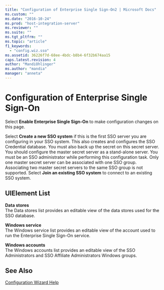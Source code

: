 ```yaml
---
title: "Configuration of Enterprise Single Sign-On2 | Microsoft Docs"
ms.custom: ""
ms.date: "2016-10-24"
ms.prod: "host-integration-server"
ms.reviewer: ""
ms.suite: ""
ms.tgt_pltfrm: ""
ms.topic: "article"
f1_keywords: 
  - "config.wiz.sso"
ms.assetid: 36226f7d-68ee-4bdc-b8b4-6f32b674aa15
caps.latest.revision: 4
author: "MandiOhlinger"
ms.author: "mandia"
manager: "anneta"
---
```

# Configuration of Enterprise Single Sign-On
Select **Enable Enterprise Single Sign-On** to make configuration changes on this page.  
  
 Select **Create a new SSO system** if this is the first SSO server you are configuring in your SSO system. This also creates and configures the SSO Credential database. You must also back up the secret on this secret server. You should configure the master secret server as a stand-alone server. You must be an SSO administrator while performing this configuration task. Only one master secret server can be associated with one SSO group. Associating two master secret servers to the same SSO group is not supported. Select **Join an existing SSO system** to connect to an existing SSO system.  
  
## UIElement List  
 **Data stores**  
 The Data stores list provides an editable view of the data stores used for the SSO database.  
  
 **Windows service**  
 The Windows service list provides an editable view of the account used to run the Enterprise Single Sign-On service.  
  
 **Windows accounts**  
 The Windows accounts list provides an editable view of the SSO Administrators and SSO Affiliate Administrators Windows groups.  
  
## See Also  
 [Configuration Wizard Help](../install-and-config-guides/configuration-wizard-help2.md)
